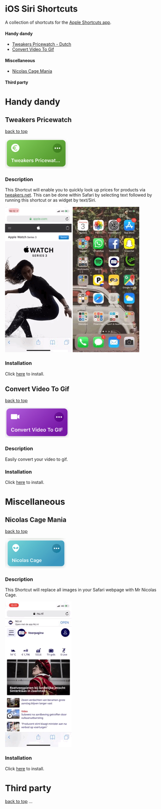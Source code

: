 # iOS Siri Shortcuts
A collection of shortcuts for the [Apple Shortcuts app](https://itunes.apple.com/us/developer/apple/id642218247?mt=8).

#### Handy dandy
- [Tweakers Pricewatch - Dutch](#tweakers-pricewatch)
- [Convert Video To Gif](#convert-video-to-gif)

#### Miscellaneous
- [Nicolas Cage Mania](#nicolas-cage-mania)

#### Third party

# Handy dandy

## Tweakers Pricewatch
[back to top](#readme) 

<img src="assets/pricewatch.jpg?raw=true" height="100">

### Description
This Shortcut will enable you to quickly look up prices for products via [tweakers.net](https://tweakers.net/). This can be done within Safari by selecting text followed by running this shortcut or as widget by text/Siri.

![](assets/pricewatch-selection.GIF)         ![](assets/pricewatch-text.GIF)

### Installation
Click [here](shortcuts/Tweakers%20pricewatch.shortcut?raw=true) to install.

## Convert Video To Gif
[back to top](#readme) 

<img src="assets/videotogif.jpg?raw=true" height="100">

### Description
Easily convert your video to gif.

### Installation
Click [here](shortcuts/Convert%20Video%20To%20GIF.shortcut?raw=true) to install.

# Miscellaneous

## Nicolas Cage Mania
[back to top](#readme) 

<img src="assets/nicolas.jpg?raw=true" height="100">

### Description
This Shortcut will replace all images in your Safari webpage with Mr Nicolas Cage.

![](assets/nicolas.GIF)

### Installation
Click [here](shortcuts/Nicolas%20Cage.shortcut?raw=true) to install.

# Third party
[back to top](#readme) 
...
